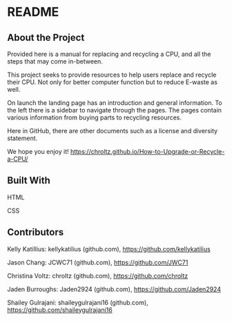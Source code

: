 # README

## About the Project


Provided here is a manual for replacing and recycling a CPU, and all the steps that may come in-between.
 
This project seeks to provide resources to help users replace and recycle their CPU. Not only for better computer function but to reduce E-waste as well.
 
On launch the landing page has an introduction and general information. To the left there is a sidebar to navigate through the pages. The pages contain various information from buying parts to recycling resources.
 
Here in GitHub, there are other documents such as a license and diversity statement.
 
We hope you enjoy it!
https://chroltz.github.io/How-to-Upgrade-or-Recycle-a-CPU/

## Built With

HTML

CSS

## Contributors

Kelly Katillius:  kellykatilius (github.com), https://github.com/kellykatilius

Jason Chang: JCWC71 (github.com),  https://github.com/JWC71 

Christina Voltz: chroltz (github.com), https://github.com/chroltz

Jaden Burroughs: Jaden2924 (github.com), https://github.com/Jaden2924

Shailey Gulrajani: shaileygulrajani16 (github.com), https://github.com/shaileygulrajani16

